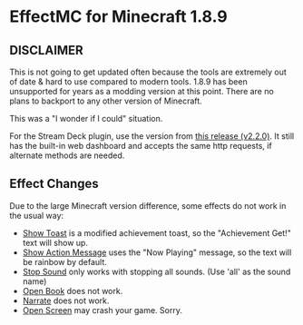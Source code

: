# EffectMC for Minecraft 1.8.9

## DISCLAIMER

This is not going to get updated often because the tools are extremely out of date & hard to use compared to modern tools. 1.8.9 has been unsupported for years as a modding version at this point. There are no plans to backport to any other version of Minecraft.

This was a "I wonder if I could" situation.

For the Stream Deck plugin, use the version from [this release (v2.2.0)](https://github.com/MoSadie/EffectMC/releases/tag/v2.2.0). It still has the built-in web dashboard and accepts the same http requests, if alternate methods are needed.

## Effect Changes

Due to the large Minecraft version difference, some effects do not work in the usual way:

- [Show Toast](https://github.com/MoSadie/EffectMC/wiki/show-toast) is a modified achievement toast, so the "Achievement Get!" text will show up.
- [Show Action Message](https://github.com/MoSadie/EffectMC/wiki/show-action-message) uses the "Now Playing" message, so the text will be rainbow by default.
- [Stop Sound](https://github.com/MoSadie/EffectMC/wiki/stop-sound) only works with stopping all sounds. (Use 'all' as the sound name)
- [Open Book](https://github.com/MoSadie/EffectMC/wiki/open-book) does not work.
- [Narrate](https://github.com/MoSadie/EffectMC/wiki/narrate) does not work.
- [Open Screen](https://github.com/MoSadie/EffectMC/wiki/open-screen) may crash your game. Sorry.
